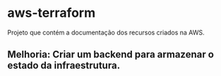# aws-terraform

Projeto que contém a documentação dos recursos criados na AWS.

## Melhoria: Criar um backend para armazenar o estado da infraestrutura.